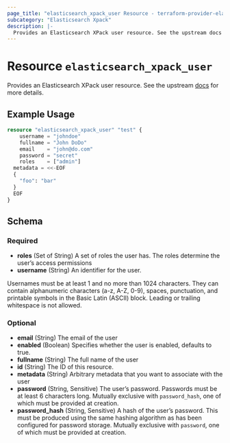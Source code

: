 ```yaml
---
page_title: "elasticsearch_xpack_user Resource - terraform-provider-elasticsearch"
subcategory: "Elasticsearch Xpack"
description: |-
  Provides an Elasticsearch XPack user resource. See the upstream docs https://www.elastic.co/guide/en/elasticsearch/reference/current/security-api.html for more details.
---
```


# Resource `elasticsearch_xpack_user`

Provides an Elasticsearch XPack user resource. See the upstream [docs](https://www.elastic.co/guide/en/elasticsearch/reference/current/security-api.html) for more details.

## Example Usage

```terraform
resource "elasticsearch_xpack_user" "test" {
	username = "johndoe"
	fullname = "John DoDo"
	email    = "john@do.com"
	password = "secret"
	roles    = ["admin"]
  metadata = <<-EOF
  {
    "foo": "bar"
  }
  EOF
}
```

## Schema

### Required

- **roles** (Set of String) A set of roles the user has. The roles determine the user’s access permissions
- **username** (String) An identifier for the user.

 Usernames must be at least 1 and no more than 1024 characters. They can contain alphanumeric characters (a-z, A-Z, 0-9), spaces, punctuation, and printable symbols in the Basic Latin (ASCII) block. Leading or trailing whitespace is not allowed.

### Optional

- **email** (String) The email of the user
- **enabled** (Boolean) Specifies whether the user is enabled, defaults to true.
- **fullname** (String) The full name of the user
- **id** (String) The ID of this resource.
- **metadata** (String) Arbitrary metadata that you want to associate with the user
- **password** (String, Sensitive) The user’s password. Passwords must be at least 6 characters long. Mutually exclusive with `password_hash`, one of which must be provided at creation.
- **password_hash** (String, Sensitive) A hash of the user’s password. This must be produced using the same hashing algorithm as has been configured for password storage. Mutually exclusive with `password`, one of which must be provided at creation.


